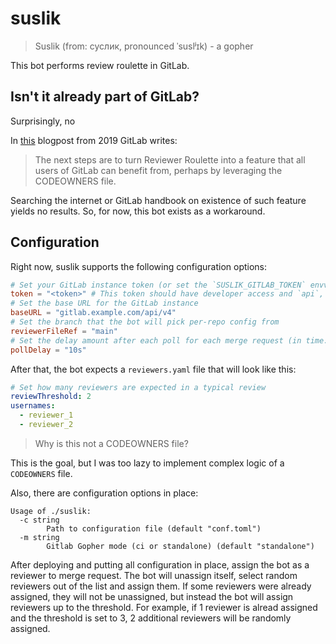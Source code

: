 # suslik

> Suslik (from: суслик, pronounced ˈsuslʲɪk) - a gopher

This bot performs review roulette in GitLab.

## Isn't it already part of GitLab?

Surprisingly, no

In [this](https://about.gitlab.com/blog/2019/10/23/reviewer-roulette-one-year-on/) blogpost from 2019 GitLab writes:

> The next steps are to turn Reviewer Roulette into a feature that all users of GitLab can benefit from, perhaps by leveraging the CODEOWNERS file.

Searching the internet or GitLab handbook on existence of such feature yields no results. So, for now, this bot exists as a workaround.

## Configuration

Right now, suslik supports the following configuration options:

``` toml
# Set your GitLab instance token (or set the `SUSLIK_GITLAB_TOKEN` envvar)
token = "<token>" # This token should have developer access and `api`, `read_user` and `read_repository` scopes
# Set the base URL for the GitLab instance
baseURL = "gitlab.example.com/api/v4"
# Set the branch that the bot will pick per-repo config from
reviewerFileRef = "main"
# Set the delay amount after each poll for each merge request (in time.Duration format)
pollDelay = "10s"
```

After that, the bot expects a `reviewers.yaml` file that will look like this:

``` yaml
# Set how many reviewers are expected in a typical review
reviewThreshold: 2
usernames:
  - reviewer_1
  - reviewer_2
```

> Why is this not a CODEOWNERS file?

This is the goal, but I was too lazy to implement complex logic of a `CODEOWNERS` file.

Also, there are configuration options in place:

```
Usage of ./suslik:
  -c string
    	Path to configuration file (default "conf.toml")
  -m string
    	Gitlab Gopher mode (ci or standalone) (default "standalone")
```

After deploying and putting all configuration in place, assign the bot as a reviewer to merge request. The bot will unassign itself, select random reviewers out of the list and assign them. If some reviewers were already assigned, they will not be unassigned, but instead the bot will assign reviewers up to the threshold. For example, if 1 reviewer is alread assigned and the threshold is set to 3, 2 additional reviewers will be randomly assigned.
